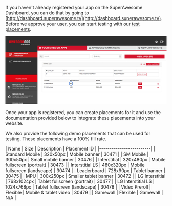If you haven't already registered your app on the SuperAwesome Dashboard, you can do that by going to [http://dashboard.superawesome.tv](http://dashboard.superawesome.tv). 
Before we approve your user, you can start testing with our [test placements](/docs/websdk/02%20Testing%20Placements).

![](img/01.Dashboard.png "Registering an app on the dashboard")

Once your app is registered, you can create placements for it and use the documentation provided below to integrate these placements into your website.

We also provide the following demo placements that can be used for testing. These placements have a 100% fill rate.

| Name | Size | Description | Placement ID |
|-------------------------|
| Standard Mobile | 320x50px | Mobile banner | 30471 |
| SM Mobile | 300x50px | Small mobile banner | 30476 |
| Interstitial | 320x480px | Mobile fullscreen (portrait) | 30473 |
| Interstitial LS | 480x320px | Mobile fullscreen (landscape) | 30474 |
| Leaderboard | 728x90px | Tablet banner | 30475 |
| MPU | 300x250px | Smaller tablet banner | 30472 |
| LG Interstitial | 768x1024px | Tablet fullscreen (portrait) | 30477 |
| LG Interstitial LS | 1024x768px | Tablet fullscreen (landscape) | 30478 |
| Video Preroll | Flexible | Mobile & tablet video | 30479 |
| Gamewall | Flexible | Gamewall | N/A |